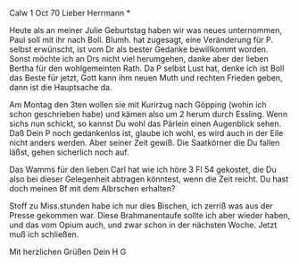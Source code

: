  Calw 1 Oct 70
Lieber Herrmann <Mogl>*

Heute als an meiner Julie Geburtstag haben wir was neues unternommen, Paul soll mit ihr nach Boll. Blumh. hat zugesagt, eine Veränderung für P. selbst erwünscht, ist vom Dr als bester Gedanke bewillkommt worden. Sonst möchte ich an Drs nicht viel herumgehen, danke aber der lieben Bertha für den wohlgemeinten Rath. Da P selbst Lust hat, denke ich ist Boll das Beste für jetzt, Gott kann ihm neuen Muth und rechten Frieden geben, dann ist die Hauptsache da.

Am Montag den 3ten wollen sie mit Kurirzug nach Göpping (wohin ich schon geschrieben habe) und kämen also um 2 herum durch Essling. Wenn sichs nun schickt, so kannst Du wohl das Pärlein einen Augenblick sehen. 
Daß Dein P noch gedankenlos ist, glaube ich wohl, es wird auch in der Eile nicht anders werden. Aber seiner Zeit gewiß. Die Saatkörner die Du fallen läßst, gehen sicherlich noch auf.

Das Wamms für den lieben Carl hat wie ich höre 3 Fl 54 gekostet, die Du also bei dieser Gelegenheit abtragen könntest, wenn die Zeit reicht. 
Du hast doch meinen Bf mit dem Albrschen erhalten?

Stoff zu Miss.stunden habe ich nur dies Bischen, ich zerriß was aus der Presse gekommen war. Diese Brahmanentaufe sollte ich aber wieder haben, und das vom Opium auch, und zwar schon in der nächsten Woche. Jetzt muß ich schließen.

 Mit herzlichen Grüßen
 Dein H G
